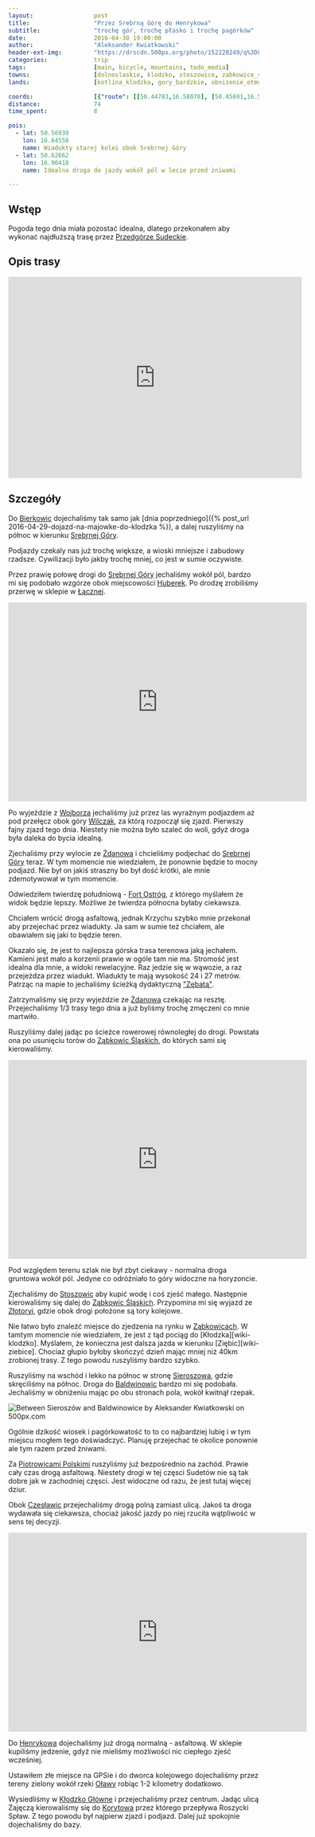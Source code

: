 ```yaml
---
layout:                 post
title:                  "Przez Srebrną Górę do Henrykowa"
subtitle:               "trochę gór, trochę płasko i trochę pagórków"
date:                   2016-04-30 19:00:00
author:                 "Aleksander Kwiatkowski"
header-ext-img:         "https://drscdn.500px.org/photo/152228249/q%3D80_m%3D2000/004a26c24dcced921f3edde138fae2db"
categories:             trip
tags:                   [main, bicycle, mountains, todo_media]
towns:                  [dolnoslaskie, klodzko, stoszowice, zabkowice_slaskie, cieplowody, ziebice]
lands:                  [kotlina_klodzka, gory_bardzkie, obnizenie_otmuchowskie, wzgorza_niemczansko_strzelinskie]

coords:                 [{"route": [[50.44783,16.58070], [50.45691,16.58585], [50.46368,16.57264], [50.46914,16.59272], [50.48094,16.60731], [50.48837,16.60783], [50.49394,16.62757], [50.51146,16.64319], [50.52074,16.65907], [50.53602,16.66156], [50.54060,16.66671], [50.55587,16.65907], [50.56721,16.67211], [50.57485,16.66808], [50.57975,16.66327], [50.57664,16.65932], [50.57049,16.64285], [50.56929,16.64705], [50.56503,16.65220], [50.56362,16.66645], [50.57130,16.68284], [50.59223,16.72430], [50.59447,16.73434], [50.59937,16.73194], [50.60002,16.74498], [50.59752,16.74679], [50.59899,16.75691], [50.59539,16.79708], [50.59054,16.80206], [50.58902,16.81202], [50.59060,16.81820], [50.59239,16.82747], [50.60024,16.83656], [50.61533,16.86060], [50.61576,16.90231], [50.63156,16.90420], [50.63477,16.89750], [50.63907,16.90025], [50.64135,16.91467], [50.63765,16.93124], [50.64375,16.95141], [50.64870,16.95887], [50.65186,16.98763], [50.64963,16.98994], [50.65316,17.01089], [50.65033,17.01106], [50.64832,17.01956], [50.65839,17.02247], [50.65904,17.03157], [50.66269,17.02977]], "type": "bicycle"}, {"route": [[50.45084,16.65701], [50.44237,16.65915], [50.43909,16.65546], [50.43931,16.64971], [50.44122,16.64885], [50.44133,16.63915], [50.44712,16.62576], [50.45335,16.60868], [50.45565,16.60834], [50.45685,16.58577]], "type": "bicycle"}]
distance:               74
time_spent:             8

pois:
  - lat: 50.56939
    lon: 16.64558
    name: Wiadukty starej kolei obok Srebrnej Góry
  - lat: 50.62662
    lon: 16.90418  
    name: Idealna droga do jazdy wokół pól w lecie przed żniwami

---
```


[wiki-przedgorze-sudeckie]:          https://pl.wikipedia.org/wiki/Przedg%C3%B3rze_Sudeckie
[wiki-bierkowice]:                   https://pl.wikipedia.org/wiki/Bierkowice_(wojew%C3%B3dztwo_dolno%C5%9Bl%C4%85skie)
[wiki-srebrna-gora]:                 https://pl.wikipedia.org/wiki/Srebrna_G%C3%B3ra_(wojew%C3%B3dztwo_dolno%C5%9Bl%C4%85skie)
[wiki-huberek]:                      https://pl.wikipedia.org/wiki/Huberek
[wiki-laczna]:                       https://pl.wikipedia.org/wiki/%C5%81%C4%85czna_(powiat_k%C5%82odzki)
[wiki-wojborz]:                      https://pl.wikipedia.org/wiki/Wojb%C3%B3rz
[wiki-gora-wilczak]:                 https://pl.wikipedia.org/wiki/Wilczak_(G%C3%B3ry_Bardzkie)
[wiki-zdanow]:                       https://pl.wikipedia.org/wiki/%C5%BBdan%C3%B3w_(wojew%C3%B3dztwo_dolno%C5%9Bl%C4%85skie)
[wiki-fort-ostrog]:                  https://pl.wikipedia.org/wiki/Twierdza_Srebrnog%C3%B3rska
[wiki-kolej-zebata]:                 https://pl.wikipedia.org/wiki/Kolej_Sowiog%C3%B3rska
[wiki-zabkowice-slaskie]:            https://pl.wikipedia.org/wiki/Z%C4%85bkowice_%C5%9Al%C4%85skie
[wiki-stoszowice]:             https://pl.wikipedia.org/wiki/Stoszowice_(wie%C5%9B_w_wojew%C3%B3dztwie_dolno%C5%9Bl%C4%85skim)
[wiki-zlotoryja]:                    https://pl.wikipedia.org/wiki/Z%C5%82otoryja
[wiki-sieroszow]:                    https://pl.wikipedia.org/wiki/Sierosz%C3%B3w
[wiki-baldwinowice]:                https://pl.wikipedia.org/wiki/Baldwinowice_(wojew%C3%B3dztwo_dolno%C5%9Bl%C4%85skie)
[wiki-piotrowice-polskie]:           https://pl.wikipedia.org/wiki/Piotrowice_Polskie
[wiki-czeslawice]:               https://pl.wikipedia.org/wiki/Czes%C5%82awice_(wojew%C3%B3dztwo_dolno%C5%9Bl%C4%85skie)
[wiki-henrykow]:                 https://pl.wikipedia.org/wiki/Henryk%C3%B3w_(wojew%C3%B3dztwo_dolno%C5%9Bl%C4%85skie)
[wiki-klodzko-glowne]:               https://pl.wikipedia.org/wiki/K%C5%82odzko_G%C5%82%C3%B3wne
[wiki-korytow]:                      https://pl.wikipedia.org/wiki/Koryt%C3%B3w_(powiat_k%C5%82odzki)

Wstęp
-----

Pogoda tego dnia miała pozostać idealna, dlatego przekonałem aby wykonać
najdłuższą trasę przez [Przedgórze Sudeckie][wiki-przedgorze-sudeckie].

Opis trasy
----------

<iframe height='405' width='590' frameborder='0' allowtransparency='true' scrolling='no' src='https://www.strava.com/activities/561236172/embed/a008523ee5405e4f75e74ecb43bc425e70771487'></iframe>

Szczegóły
---------


Do [Bierkowic][wiki-bierkowice] dojechaliśmy tak samo jak
[dnia poprzedniego]({% post_url 2016-04-29-dojazd-na-majowke-do-klodzka %}), a
dalej ruszyliśmy na północ w kierunku [Srebrnej Góry][wiki-srebrna-gora].

Podjazdy czekaly nas już trochę większe, a wioski mniejsze i zabudowy rzadsze.
Cywilizacji było jakby trochę mniej, co jest w sumie oczywiste.

Przez prawię połowę drogi do [Srebrnej Góry][wiki-srebrna-gora] jechaliśmy wokół
pól, bardzo mi się podobało wzgórze obok miejscowości [Huberek][wiki-huberek].
Po drodzę zrobiliśmy przerwę w sklepie w [Łącznej][wiki-laczna].

<div class="vimeo"><iframe src='http://player.vimeo.com/video/166655142' width="600" height="400" frameborder="0" webkitAllowFullScreen mozallowfullscreen allowFullScreen> </iframe></div>

Po wyjeździe z [Wojborza][wiki-wojborz] jechaliśmy już przez las wyraźnym podjazdem aż pod
przełęcz obok góry [Wilczak][wiki-gora-wilczak], za którą rozpoczął się zjazd.
Pierwszy fajny zjazd tego dnia. Niestety nie można było szaleć do woli, gdyż
droga była daleka do bycia idealną.

Zjechaliśmy przy wylocie ze [Żdanowa][wiki-zdanow] i chcieliśmy podjechać do
[Srebrnej Góry][wiki-srebrna-gora] teraz. W tym momencie nie wiedziałem, że
ponownie będzie to mocny podjazd. Nie był on jakiś straszny bo był dość krótki,
ale mnie zdemotywował w tym momencie.

Odwiedziłem twierdzę południową - [Fort Ostróg][wiki-fort-ostrog], z którego myślałem
że widok będzie lepszy. Możliwe że twierdza północna byłaby ciekawsza.

Chciałem wrócić drogą asfaltową, jednak Krzychu szybko mnie przekonał aby przejechać
przez wiadukty. Ja sam w sumie też chciałem, ale obawiałem się jaki to będzie teren.

Okazało się, że jest to najlepsza górska trasa terenowa jaką jechałem. Kamieni
jest mało a korzenii prawie w ogóle tam nie ma. Stromość jest idealna dla mnie, a widoki
rewelacyjne. Raz jedzie się w wąwozie, a raz przejeżdza przez wiadukt. Wiadukty te
mają wysokość 24 i 27 metrów. Patrząc na mapie to jechaliśmy ścieżką dydaktyczną
["Zębatą"][wiki-kolej-zebata].

Zatrzymaliśmy się przy wyjeździe ze [Żdanowa][wiki-zdanow] czekając na resztę.
Przejechaliśmy 1/3 trasy tego dnia a już byliśmy trochę zmęczeni co mnie
martwiło.

Ruszyliśmy dalej jadąc po ścieżce rowerowej równoległej do drogi. Powstała ona
po usunięciu torów do [Ząbkowic Śląskich][wiki-zabkowice-slaskie], do których
sami się kierowaliśmy.

<div class="vimeo"><iframe src='http://player.vimeo.com/video/167418180' width="600" height="400" frameborder="0" webkitAllowFullScreen mozallowfullscreen allowFullScreen> </iframe></div>

Pod względem terenu szlak nie był zbyt ciekawy - normalna droga gruntowa wokół
pól. Jedyne co odróżniało to góry widoczne na horyzoncie.

Zjechaliśmy do [Stoszowic][wiki-stoszowice] aby kupić wodę i coś zjeść małego.
Następnie kierowaliśmy się dalej do [Ząbkowic Śląskich][wiki-zabkowice-slaskie].
Przypomina mi się wyjazd ze [Złotoryi][wiki-zlotoryja], gdzie obok drogi
położone są tory kolejowe.

Nie łatwo było znaleźć miejsce do zjedzenia na rynku w
[Ząbkowicach][wiki-zabkowice-slaskie]. W tamtym momencie nie wiedziałem, że
jest z tąd pociąg do [Kłodzka][wiki-klodzko]. Myślałem, że konieczna jest dalsza
jazda w kierunku [Ziębic][wiki-ziebice]. Chociaż głupio byłoby skończyć dzień mając
mniej niż 40km zrobionej trasy. Z tego powodu ruszyliśmy bardzo szybko.

Ruszyliśmy na wschód i lekko na północ w stronę [Sieroszowa][wiki-sieroszow], gdzie
skręciliśmy na północ. Droga do [Baldwinowic][wiki-baldwinowice] bardzo mi się podobała. Jechaliśmy w
obniżeniu mając po obu stronach pola, wokół kwitnął rzepak.

<div class='pixels-photo'>
  <p>
    <img src='https://drscdn.500px.org/photo/176807465/m%3D900/e5e892f036bc508b637b647222776e9f' alt='Between Sieroszów and Baldwinowice by Aleksander Kwiatkowski on 500px.com'>
  </p>
  <a href='https://500px.com/photo/176807465/between-sierosz%C3%B3w-and-baldwinowice-by-aleksander-kwiatkowski' alt='Between Sieroszów and Baldwinowice by Aleksander Kwiatkowski on 500px.com'></a>
</div>
<script type='text/javascript' src='https://500px.com/embed.js'></script>

Ogólnie dzikość wiosek i pagórkowatość to to co najbardziej lubię i w tym miejscu
mogłem tego doświadczyć. Planuję przejechać te okolice ponownie ale tym razem przed żniwami.

Za [Piotrowicami Polskimi][wiki-piotrowice-polskie] ruszyliśmy już bezpośrednio na zachód.
Prawie cały czas drogą asfaltową. Niestety drogi w tej częsci Sudetów nie są
tak dobre jak w zachodniej częsci. Jest widoczne od razu, że jest tutaj więcej
dziur.

Obok [Czesławic][wiki-czeslawice] przejechaliśmy drogą polną zamiast ulicą.
Jakoś ta droga wydawała się ciekawsza, chociaż jakość jazdy po niej rzuciła
wątpliwość w sens tej decyzji.

<div class="vimeo"><iframe src='http://player.vimeo.com/video/168864374' width="600" height="400" frameborder="0" webkitAllowFullScreen mozallowfullscreen allowFullScreen> </iframe></div>

Do [Henrykowa][wiki-henrykow] dojechaliśmy już drogą normalną - asfaltową. W sklepie
kupiliśmy jedzenie, gdyż nie mieliśmy możliwości nic ciepłego zjeść wcześniej.

[wiki-olawa]: https://pl.wikipedia.org/wiki/O%C5%82awa_(rzeka)

Ustawiłem złe miejsce na GPSie i do dworca kolejowego dojechaliśmy przez tereny
zielony wokół rzeki [Oławy][wiki-olawa] robiąc 1-2 kilometry dodatkowo.

Wysiedliśmy w [Kłodzko Główne][wiki-klodzko-glowne] i przejechaliśmy przez centrum.
Jadąc ulicą Zajęczą kierowaliśmy się do [Korytowa][wiki-korytow] przez którego
przepływa Roszycki Spław. Z tego powodu był najpierw zjazd i podjazd. Dalej już
spokojnie dojechaliśmy do bazy.
